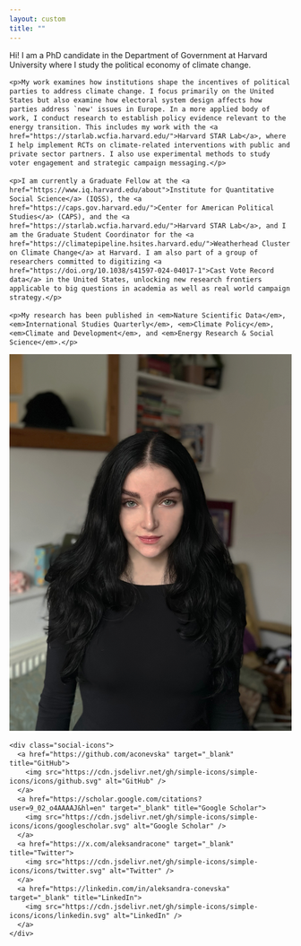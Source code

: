 ```yaml
---
layout: custom
title: ""
---
```


<div class="bio-container">
  <div class="bio-text">
    <p>Hi! I am a PhD candidate in the Department of Government at Harvard University where I study the political economy of climate change.</p>

    <p>My work examines how institutions shape the incentives of political parties to address climate change. I focus primarily on the United States but also examine how electoral system design affects how parties address `new' issues in Europe. In a more applied body of work, I conduct research to establish policy evidence relevant to the energy transition. This includes my work with the <a href="https://starlab.wcfia.harvard.edu/">Harvard STAR Lab</a>, where I help implement RCTs on climate-related interventions with public and private sector partners. I also use experimental methods to study voter engagement and strategic campaign messaging.</p>

    <p>I am currently a Graduate Fellow at the <a href="https://www.iq.harvard.edu/about">Institute for Quantitative Social Science</a> (IQSS), the <a href="https://caps.gov.harvard.edu/">Center for American Political Studies</a> (CAPS), and the <a href="https://starlab.wcfia.harvard.edu/">Harvard STAR Lab</a>, and I am the Graduate Student Coordinator for the <a href="https://climatepipeline.hsites.harvard.edu/">Weatherhead Cluster on Climate Change</a> at Harvard. I am also part of a group of researchers committed to digitizing <a href="https://doi.org/10.1038/s41597-024-04017-1">Cast Vote Record data</a> in the United States, unlocking new research frontiers applicable to big questions in academia as well as real world campaign strategy.</p>

    <p>My research has been published in <em>Nature Scientific Data</em>, <em>International Studies Quarterly</em>, <em>Climate Policy</em>, <em>Climate and Development</em>, and <em>Energy Research & Social Science</em>.</p>
  </div>

  <div class="bio-photo">
    <img src="/assets/images/headshot2025.jpg" alt="Aleksandra Conevska" />

    <div class="social-icons">
      <a href="https://github.com/aconevska" target="_blank" title="GitHub">
        <img src="https://cdn.jsdelivr.net/gh/simple-icons/simple-icons/icons/github.svg" alt="GitHub" />
      </a>
      <a href="https://scholar.google.com/citations?user=9_02_o4AAAAJ&hl=en" target="_blank" title="Google Scholar">
        <img src="https://cdn.jsdelivr.net/gh/simple-icons/simple-icons/icons/googlescholar.svg" alt="Google Scholar" />
      </a>
      <a href="https://x.com/aleksandracone" target="_blank" title="Twitter">
        <img src="https://cdn.jsdelivr.net/gh/simple-icons/simple-icons/icons/twitter.svg" alt="Twitter" />
      </a>
      <a href="https://linkedin.com/in/aleksandra-conevska" target="_blank" title="LinkedIn">
        <img src="https://cdn.jsdelivr.net/gh/simple-icons/simple-icons/icons/linkedin.svg" alt="LinkedIn" />
      </a>
    </div>
  </div>
</div>


